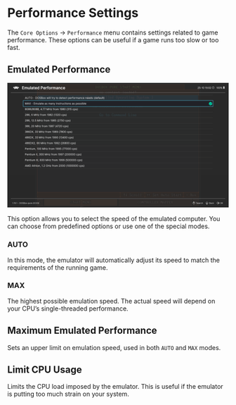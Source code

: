 # Performance Settings

The `Core Options` → `Performance` menu contains settings related to game performance. These options can be useful if a game runs too slow or too fast.

## Emulated Performance

![Emulation speed selection menu](../../assets/dosbox-pure/emulated-performance.png)

This option allows you to select the speed of the emulated computer. You can choose from predefined options or use one of the special modes.

### AUTO

In this mode, the emulator will automatically adjust its speed to match the requirements of the running game.

### MAX

The highest possible emulation speed. The actual speed will depend on your CPU’s single-threaded performance.

## Maximum Emulated Performance

Sets an upper limit on emulation speed, used in both `AUTO` and `MAX` modes.

## Limit CPU Usage

Limits the CPU load imposed by the emulator. This is useful if the emulator is putting too much strain on your system.